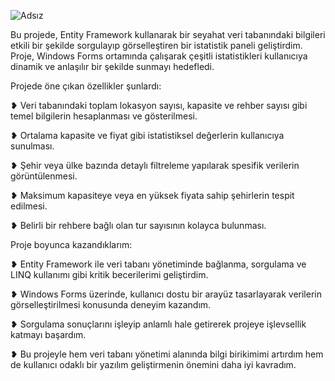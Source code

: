 ![Adsız](https://github.com/user-attachments/assets/0c0c016c-9d80-4c4f-bb00-52ca97ab0cf5)

Bu projede, Entity Framework kullanarak bir seyahat veri tabanındaki bilgileri etkili bir şekilde sorgulayıp görselleştiren bir istatistik paneli geliştirdim. Proje, Windows Forms ortamında çalışarak çeşitli istatistikleri kullanıcıya dinamik ve anlaşılır bir şekilde sunmayı hedefledi. 

Projede öne çıkan özellikler şunlardı:


❥ Veri tabanındaki toplam lokasyon sayısı, kapasite ve rehber sayısı gibi temel bilgilerin hesaplanması ve gösterilmesi.

❥ Ortalama kapasite ve fiyat gibi istatistiksel değerlerin kullanıcıya sunulması.

❥ Şehir veya ülke bazında detaylı filtreleme yapılarak spesifik verilerin görüntülenmesi.

❥ Maksimum kapasiteye veya en yüksek fiyata sahip şehirlerin tespit edilmesi.

❥ Belirli bir rehbere bağlı olan tur sayısının kolayca bulunması.


Proje boyunca kazandıklarım:


❥ Entity Framework ile veri tabanı yönetiminde bağlanma, sorgulama ve LINQ kullanımı gibi kritik becerilerimi geliştirdim.

❥ Windows Forms üzerinde, kullanıcı dostu bir arayüz tasarlayarak verilerin görselleştirilmesi konusunda deneyim kazandım.

❥ Sorgulama sonuçlarını işleyip anlamlı hale getirerek projeye işlevsellik katmayı başardım. 

❥ Bu projeyle hem veri tabanı yönetimi alanında bilgi birikimimi artırdım hem de kullanıcı odaklı bir yazılım geliştirmenin önemini daha iyi kavradım.



